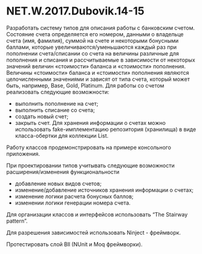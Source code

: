 # NET.W.2017.Dubovik.14-15

Разработать систему типов для описания работы с банковским счетом. Состояние счета
определяется его номером, данными о владельце счета (имя, фамилия), суммой на счете
и некоторыми бонусными баллами, которые увеличиваются/уменьшаются каждый раз при пополнении 
счета/списании со счета на величины различные для пополнения и списания и рассчитываемые в
зависимости от некоторых значений величин «стоимости» баланса и «стоимости» пополнения.
Величины «стоимости» баланса и «стоимости» пополнения являются целочисленными значениями 
и зависят от типа счета, который может быть, например,  Base, Gold, Platinum.
Для работы со счетом реализовать следующие возможности: 
- выполнить пополнение на счет;
- выполнить списание со счета; 
- создать новый счет; 
- закрыть счет. 
Для хранения информации о счетах можно использовать fake-имплементацию репозитория (хранилища)
в виде класса-обертки для коллекции List<Account>.

Работу классов продемонстрировать на примере консольного приложения. 

При проектировании типов учитывать следующие возможности расширения/изменения функциональности
- добавление новых видов счетов;
- изменение/добавление источников хранения информации о счетах;
- изменение логики расчета бонусных баллов;
- изменении логики генерации номера счета.

Для организации классов и интерфейсов использовать “The Stairway pattern”. 

Для разрешения зависимостей использовать Ninject - фреймворк.

Протестировать слой Bll (NUnit и Moq фреймворки).
